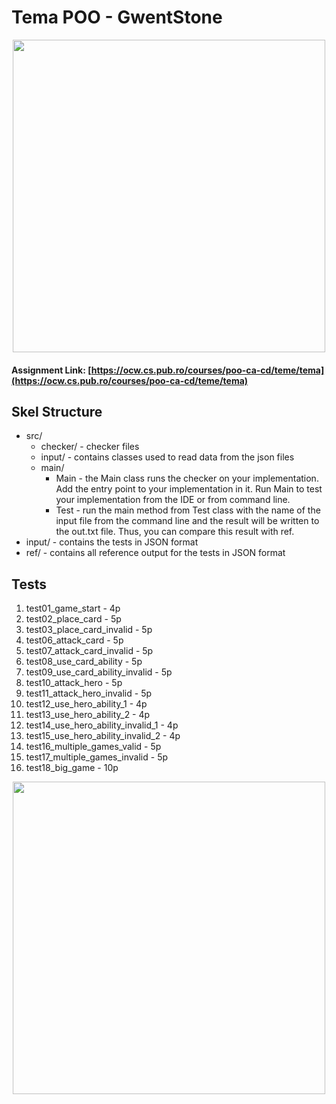 

# Tema POO  - GwentStone

<div align="center"><img src="https://tenor.com/view/witcher3-gif-9340436.gif" width="500px"></div>

#### Assignment Link: [https://ocw.cs.pub.ro/courses/poo-ca-cd/teme/tema](https://ocw.cs.pub.ro/courses/poo-ca-cd/teme/tema)


## Skel Structure

* src/
  * checker/ - checker files
  * input/ - contains classes used to read data from the json files
  * main/
      * Main - the Main class runs the checker on your implementation. Add the entry point to your implementation in it. Run Main to test your implementation from the IDE or from command line.
      * Test - run the main method from Test class with the name of the input file from the command line and the result will be written
        to the out.txt file. Thus, you can compare this result with ref.
* input/ - contains the tests in JSON format
* ref/ - contains all reference output for the tests in JSON format

## Tests

1. test01_game_start - 4p
2. test02_place_card - 5p
3. test03_place_card_invalid - 5p
4. test06_attack_card - 5p
5. test07_attack_card_invalid - 5p
6. test08_use_card_ability - 5p
7. test09_use_card_ability_invalid - 5p
8. test10_attack_hero - 5p
9. test11_attack_hero_invalid - 5p
10. test12_use_hero_ability_1 - 4p
11. test13_use_hero_ability_2 - 4p
12. test14_use_hero_ability_invalid_1 - 4p
13. test15_use_hero_ability_invalid_2 - 4p
14. test16_multiple_games_valid - 5p
15. test17_multiple_games_invalid - 5p
16. test18_big_game - 10p


<div align="center"><img src="https://tenor.com/view/homework-time-gif-24854817.gif" width="500px"></div>
